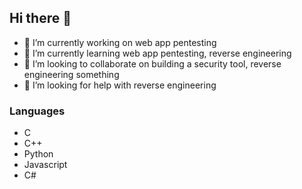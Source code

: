## Hi there 👋

- 🔭 I’m currently working on web app pentesting
- 🌱 I’m currently learning web app pentesting, reverse engineering
- 👯 I’m looking to collaborate on building a security tool, reverse engineering something
- 🤔 I’m looking for help with reverse engineering


### Languages
- C
- C++
- Python
- Javascript
- C#
